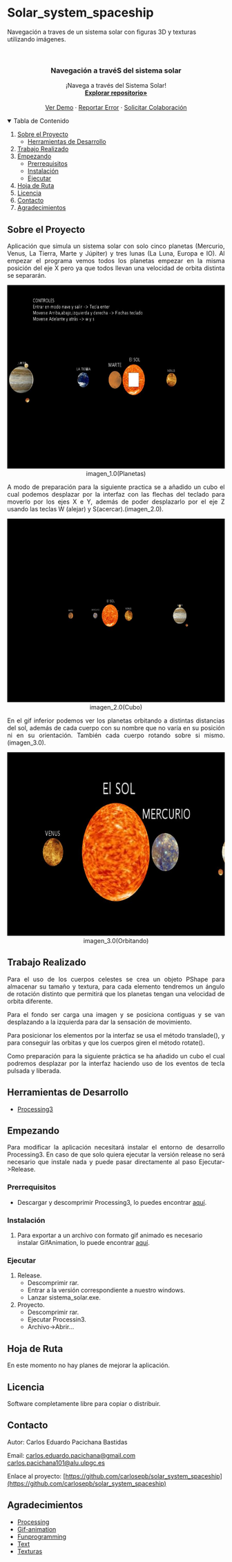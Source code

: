 # Solar_system_spaceship
Navegación a traves de un sistema solar con figuras 3D y texturas utilizando imágenes.
<!-- PROJECT LOGO -->
<br />
<p align="center">
  <h3 align="center">Navegación a travéS del sistema solar</h3>

  <p align="center">
    ¡Navega a través del Sistema Solar!
    <br />
      <a href="https://github.com/carlosepb/solar_system_spaceship"><strong>Explorar repositorio»</strong></a>
    <br />
    <br />
      <a href="https://github.com/carlosepb/Solar_system/blob/main/images/animationSol.gif">Ver Demo</a>
      ·
      <a href="https://github.com/carlosepb/solar_system_spaceship/issues">Reportar Error</a>
      ·
      <a href="https://github.com/carlosepb/solar_system_spaceship/issues">Solicitar Colaboración</a>
    </p>
  </p>



<!-- TABLE OF CONTENTS -->
<details open="open">
  <summary>Tabla de Contenido</summary>
  <ol>
    <li>
      <a href="#sobre-el-proyecto">Sobre el Proyecto</a>
      <ul>
        <li><a href="#herramientas-de-desarrollo">Herramientas de Desarrollo</a></li>
      </ul>
    </li>
    <li><a href="#trabajo-realizado">Trabajo Realizado</a></li>
    <li>
      <a href="#empezando">Empezando</a>
      <ul>
        <li><a href="#prerrequisitos">Prerrequisitos</a></li>
        <li><a href="#instalación">Instalación</a></li>
        <li><a href="#ejecutar">Ejecutar</a></li>
      </ul>
    </li>
    <li><a href="#hoja-de-ruta">Hoja de Ruta</a></li>
    <li><a href="#licencia">Licencia</a></li>
    <li><a href="#contacto">Contacto</a></li>
    <li><a href="#agradecimientos">Agradecimientos</a></li>
  </ol>
</details>



<!-- ABOUT THE PROJECT -->
## Sobre el Proyecto
<p align="justify">
Aplicación que simula un sistema solar con solo cinco planetas (Mercurio, Venus, La Tierra, Marte y Júpiter) y tres lunas (La Luna, Europa e IO).  Al empezar el programa vemos todos los planetas empezar en la misma posición del eje X pero ya que todos llevan una velocidad de orbita distinta se separarán.
</p>
<p align="center"><img src="images/camara_centrada.JPG" alt="draw planeta" width="600" height="425"></br>imagen_1.0(Planetas)</p>
<p align="justify">
A modo de preparación para la siguiente practica se a añadido un cubo el cual podemos desplazar por la interfaz con las flechas del teclado para moverlo por los ejes X e Y, además de poder desplazarlo por el eje Z usando las teclas W (alejar) y S(acercar).(imagen_2.0).
</p>
<p align="center"><img src="images/camara_alejada.JPG" alt="cubo" width="600" height="425"></br>imagen_2.0(Cubo)</p>
<p align="justify">
En el gif inferior podemos ver los planetas orbitando a distintas distancias del sol, además de cada cuerpo con su nombre que no varía en su posición ni en su orientación. También cada cuerpo rotando sobre si mismo.(imagen_3.0).
</p>
<p align="center"><img src="images/camara_cerca.JPG" alt="rotate" width="600" height="425"></br>imagen_3.0(Orbitando)</p>

## Trabajo Realizado
<p align="justify">
Para el uso de los cuerpos celestes se crea un objeto PShape para almacenar su tamaño y textura, para cada elemento tendremos un ángulo de rotación distinto que permitirá que los planetas tengan una velocidad de orbita diferente.
</p>
<p align="justify">
Para el fondo ser carga una imagen y se posiciona contiguas y se van desplazando a la izquierda para dar la sensación de movimiento.
</p>
<p align="justify">
Para posicionar los elementos por la interfaz se usa el método translade(), y para conseguir las orbitas y que los cuerpos giren el método rotate().
</p>
<p align="justify">
Como preparación para la siguiente práctica se ha añadido un cubo el cual podremos desplazar por la interfaz haciendo uso de los eventos de tecla pulsada y liberada. 
</p>

## Herramientas de Desarrollo

* [Processing3](https://processing.org/download/)

<!-- GETTING STARTED -->
## Empezando

<p align="justify">
Para modificar la aplicación necesitará instalar el entorno de desarrollo Processing3. En caso de que solo quiera ejecutar la versión release no será necesario que instale nada y puede pasar directamente al paso Ejecutar->Release.
</p>

### Prerrequisitos

* Descargar y descomprimir Processing3, lo puedes encontrar [aquí](https://processing.org/download/).

### Instalación
1. Para exportar a un archivo con formato gif animado es necesario instalar GifAnimation, lo puede encontrar [aquí](https://github.com/extrapixel/gif-animation).
   
### Ejecutar

1. Release.
    * Descomprimir rar.
    * Entrar a la versión correspondiente a nuestro windows.
    * Lanzar sistema_solar.exe.
2. Proyecto.
    * Descomprimir rar.
    * Ejecutar Processin3.
    * Archivo->Abrir...

<!-- ROADMAP -->
## Hoja de Ruta

En este momento no hay planes de mejorar la aplicación.

<!-- LICENSE -->
## Licencia

Software completamente libre para copiar o distribuir.

<!-- CONTACT -->
## Contacto

Autor: Carlos Eduardo Pacichana Bastidas

Email: carlos.eduardo.pacichana@gmail.com  carlos.pacichana101@alu.ulpgc.es

Enlace al proyecto: [https://github.com/carlosepb/solar_system_spaceship](https://github.com/carlosepb/solar_system_spaceship)

<!-- ACKNOWLEDGEMENTS -->
## Agradecimientos
* [Processing](https://processing.org/)
* [Gif-animation](https://github.com/extrapixel/gif-animation)
* [Funprogramming](https://funprogramming.org/)
* [Text](https://processing.org/reference/text_.html)
* [Texturas](https://pixabay.com/es/images/search/planeta/)
